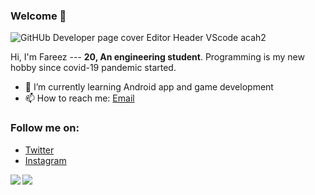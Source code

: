 ### Welcome 👋

![GitHUb Developer page cover Editor Header VScode acah2](https://user-images.githubusercontent.com/60868965/90210259-102e2200-de20-11ea-912e-7e4ff2055b9b.png)

Hi, I'm Fareez --- **20, An engineering student**. Programming is my new hobby since covid-19 pandemic started.

- 🌱 I’m currently learning Android app and game development
- 📫 How to reach me: [Email](mailto:foxtrotiqmal3@gmail.com)

### Follow me on:
  - [Twitter](https://twitter.com/iqfareez2)
  - [Instagram](https://www.instagram.com/iqfareez/)

<a href="https://github.com/fareezmaple/">
  <img align="left" src="https://github-readme-stats.vercel.app/api/top-langs/?username=fareezmaple" />
</a>
<a href="https://github.com/fareezmaple/">
  <img align="left" src="https://github-readme-stats.vercel.app/api?username=fareezmaple&show_icons=true" />
</a>



<!--
**fareezMaple/fareezMaple** is a ✨ _special_ ✨ repository because its `README.md` (this file) appears on your GitHub profile.

Here are some ideas to get you started:

- 🔭 I’m currently working on ...
- 🌱 I’m currently learning ...
- 👯 I’m looking to collaborate on ...
- 🤔 I’m looking for help with ...
- 💬 Ask me about ...
- 📫 How to reach me: ...
- 😄 Pronouns: ...
- ⚡ Fun fact: ...

-->
